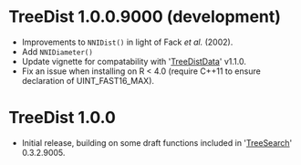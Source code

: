 # TreeDist 1.0.0.9000 (development)

- Improvements to `NNIDist()` in light of Fack _et al._ (2002).
- Add `NNIDiameter()`
- Update vignette for compatability with 
  '[TreeDistData](https://ms609.github.io/TreeDistData)' v1.1.0.
- Fix an issue when installing on R < 4.0 (require C++11 to ensure declaration of 
  UINT_FAST16_MAX).

# TreeDist 1.0.0

- Initial release, building on some draft functions included in 
'[TreeSearch](https://ms609.github.io/TreeSearch)' 0.3.2.9005.